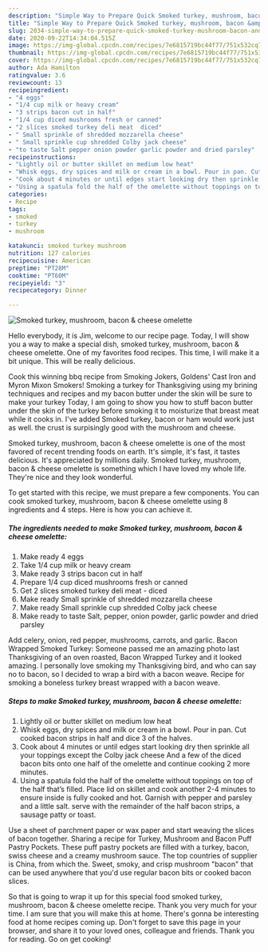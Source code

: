 ```yaml
---
description: "Simple Way to Prepare Quick Smoked turkey, mushroom, bacon &amp;amp; cheese omelette"
title: "Simple Way to Prepare Quick Smoked turkey, mushroom, bacon &amp;amp; cheese omelette"
slug: 2034-simple-way-to-prepare-quick-smoked-turkey-mushroom-bacon-and-amp-cheese-omelette
date: 2020-09-22T14:34:04.515Z
image: https://img-global.cpcdn.com/recipes/7e6815719bc44f77/751x532cq70/smoked-turkey-mushroom-bacon-cheese-omelette-recipe-main-photo.jpg
thumbnail: https://img-global.cpcdn.com/recipes/7e6815719bc44f77/751x532cq70/smoked-turkey-mushroom-bacon-cheese-omelette-recipe-main-photo.jpg
cover: https://img-global.cpcdn.com/recipes/7e6815719bc44f77/751x532cq70/smoked-turkey-mushroom-bacon-cheese-omelette-recipe-main-photo.jpg
author: Ada Hamilton
ratingvalue: 3.6
reviewcount: 13
recipeingredient:
- "4 eggs"
- "1/4 cup milk or heavy cream"
- "3 strips bacon cut in half"
- "1/4 cup diced mushrooms fresh or canned"
- "2 slices smoked turkey deli meat  diced"
- " Small sprinkle of shredded mozzarella cheese"
- " Small sprinkle cup shredded Colby jack cheese"
- "to taste Salt pepper onion powder garlic powder and dried parsley"
recipeinstructions:
- "Lightly oil or butter skillet on medium low heat"
- "Whisk eggs, dry spices and milk or cream in a bowl. Pour in pan. Cut cooked bacon strips in half and dice 3 of the halves."
- "Cook about 4 minutes or until edges start looking dry then sprinkle all your toppings except the Colby jack cheese And a few of the diced bacon bits onto one half of the omelette and continue cooking 2 more minutes."
- "Using a spatula fold the half of the omelette without toppings on top of the half that’s filled. Place lid on skillet and cook another 2-4 minutes to ensure inside is fully cooked and hot. Garnish with pepper and parsley and a little salt. serve with the remainder of the half bacon strips, a sausage patty or toast."
categories:
- Recipe
tags:
- smoked
- turkey
- mushroom

katakunci: smoked turkey mushroom 
nutrition: 127 calories
recipecuisine: American
preptime: "PT28M"
cooktime: "PT60M"
recipeyield: "3"
recipecategory: Dinner

---
```



![Smoked turkey, mushroom, bacon &amp; cheese omelette](https://img-global.cpcdn.com/recipes/7e6815719bc44f77/751x532cq70/smoked-turkey-mushroom-bacon-cheese-omelette-recipe-main-photo.jpg)

Hello everybody, it is Jim, welcome to our recipe page. Today, I will show you a way to make a special dish, smoked turkey, mushroom, bacon &amp; cheese omelette. One of my favorites food recipes. This time, I will make it a bit unique. This will be really delicious.

Cook this winning bbq recipe from Smoking Jokers, Goldens&#39; Cast Iron and Myron Mixon Smokers! Smoking a turkey for Thanksgiving using my brining techniques and recipes and my bacon butter under the skin will be sure to make your turkey Today, I am going to show you how to stuff bacon butter under the skin of the turkey before smoking it to moisturize that breast meat while it cooks in. I&#39;ve added Smoked turkey, bacon or ham would work just as well. the crust is surpisingly good with the mushroom and cheese.

Smoked turkey, mushroom, bacon &amp; cheese omelette is one of the most favored of recent trending foods on earth. It's simple, it's fast, it tastes delicious. It's appreciated by millions daily. Smoked turkey, mushroom, bacon &amp; cheese omelette is something which I have loved my whole life. They're nice and they look wonderful.


To get started with this recipe, we must prepare a few components. You can cook smoked turkey, mushroom, bacon &amp; cheese omelette using 8 ingredients and 4 steps. Here is how you can achieve it.

<!--inarticleads1-->

##### The ingredients needed to make Smoked turkey, mushroom, bacon &amp; cheese omelette:

1. Make ready 4 eggs
1. Take 1/4 cup milk or heavy cream
1. Make ready 3 strips bacon cut in half
1. Prepare 1/4 cup diced mushrooms fresh or canned
1. Get 2 slices smoked turkey deli meat - diced
1. Make ready  Small sprinkle of shredded mozzarella cheese
1. Make ready  Small sprinkle cup shredded Colby jack cheese
1. Make ready to taste Salt, pepper, onion powder, garlic powder and dried parsley


Add celery, onion, red pepper, mushrooms, carrots, and garlic. Bacon Wrapped Smoked Turkey: Someone passed me an amazing photo last Thanksgiving of an oven roasted, Bacon Wrapped Turkey and it looked amazing. I personally love smoking my Thanksgiving bird, and who can say no to bacon, so I decided to wrap a bird with a bacon weave. Recipe for smoking a boneless turkey breast wrapped with a bacon weave. 

<!--inarticleads2-->

##### Steps to make Smoked turkey, mushroom, bacon &amp; cheese omelette:

1. Lightly oil or butter skillet on medium low heat
1. Whisk eggs, dry spices and milk or cream in a bowl. Pour in pan. Cut cooked bacon strips in half and dice 3 of the halves.
1. Cook about 4 minutes or until edges start looking dry then sprinkle all your toppings except the Colby jack cheese And a few of the diced bacon bits onto one half of the omelette and continue cooking 2 more minutes.
1. Using a spatula fold the half of the omelette without toppings on top of the half that’s filled. Place lid on skillet and cook another 2-4 minutes to ensure inside is fully cooked and hot. Garnish with pepper and parsley and a little salt. serve with the remainder of the half bacon strips, a sausage patty or toast.


Use a sheet of parchment paper or wax paper and start weaving the slices of bacon together. Sharing a recipe for Turkey, Mushroom and Bacon Puff Pastry Pockets. These puff pastry pockets are filled with a turkey, bacon, swiss cheese and a creamy mushroom sauce. The top countries of supplier is China, from which the. Sweet, smoky, and crisp mushroom &#34;bacon&#34; that can be used anywhere that you&#39;d use regular bacon bits or cooked bacon slices. 

So that is going to wrap it up for this special food smoked turkey, mushroom, bacon &amp; cheese omelette recipe. Thank you very much for your time. I am sure that you will make this at home. There's gonna be interesting food at home recipes coming up. Don't forget to save this page in your browser, and share it to your loved ones, colleague and friends. Thank you for reading. Go on get cooking!
